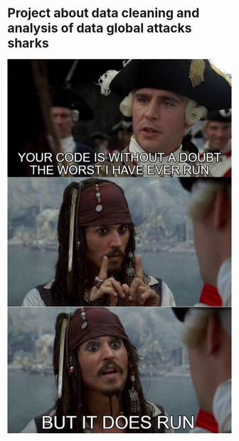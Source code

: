 # Project about data cleaning and analysis of data global attacks sharks
![alt text](https://github.com/trabalong/project1_global_shark_attacks/blob/main/img/jack.jpg?raw=true)
